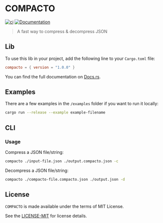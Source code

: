 # COMPACTO

[![ci](https://github.com/eduardostuart/compacto/actions/workflows/ci.yml/badge.svg)](https://github.com/eduardostuart/compacto/actions/workflows/ci.yml)
[![Documentation](https://docs.rs/compacto/badge.svg)](https://docs.rs/compacto/)

> A fast way to compress & decompress JSON 

## Lib

To use this lib in your project, add the following line to your `Cargo.toml` file:

```toml
compacto = { version = "1.0.0" }
```

You can find the full documentation on [Docs.rs](https://docs.rs/compacto).

## Examples

There are a few examples in the `/examples` folder if you want to run it locally:

```bash
cargo run --release --example example-filename
```

## CLI

### Usage

Compress a JSON file/string:
```bash
compacto ./input-file.json ./output.compacto.json -c
```

Decompress a JSON file/string:
```bash
compacto ./compacto-file.compacto.json ./output.json -d
```

<!-- ### Installation

**From binaries**

Check out the [release page](#) for prebuilt versions of `COMPACTO`.

**From source**

If you want to build `COMPACTO` from source, you'll need Rust >= 1.56.1 or higher. 

```bash
cargo install --locked compacto
``` -->


## License

`COMPACTO` is made available under the terms of MIT License.

See the [LICENSE-MIT](./LICENSE) for license details.
